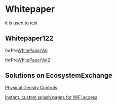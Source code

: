 Whitepaper
==============
it is used to test

 
 
 ## Whitepaper122
forPre[WhitePaperVal](http://www.whitePaper.com/)

forPre[WhitePaperVal2](http://www.whitePaper.com/)

## Solutions on EcosystemExchange
[Physical Density Controls](https://testing-developer.cisco.com/ecosystem/meraki/apps/5ed8fa69a0774c0a8cf97e9b/)

[Instant, custom splash pages for WiFi access](https://testing-developer.cisco.com/ecosystem/meraki/apps/5a6d16371df81231b1403a81/)


